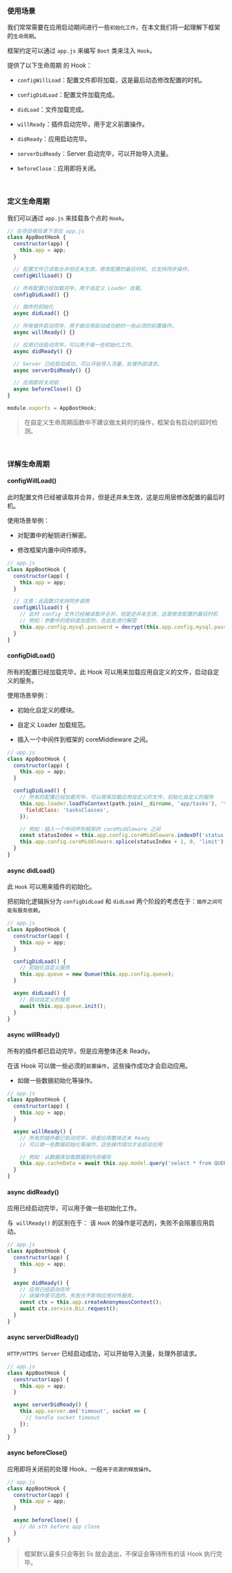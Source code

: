 ### 使用场景

我们常常需要在应用启动期间进行一些`初始化工作`，在本文我们将一起理解下框架的`生命周期`。

框架约定可以通过 `app.js` 来编写 `Boot` 类来注入 `Hook`。

提供了以下生命周期 的 Hook：

* `configWillLoad`：配置文件即将加载，这是最后动态修改配置的时机。

* `configDidLoad`：配置文件加载完成。

* `didLoad`：文件加载完成。

* `willReady`：插件启动完毕，用于定义前置操作。

* `didReady`：应用启动完毕。

* `serverDidReady`：Server 启动完毕，可以开始导入流量。

* `beforeClose`：应用即将关闭。
 

 <br/>

 ### 定义生命周期

我们可以通过 `app.js` 来挂载各个点的 `Hook`。

~~~js
// 在项目根目录下添加 app.js
class AppBootHook {
  constructor(app) {
    this.app = app;
  }

  // 配置文件已读取合并但还未生效，修改配置的最后时机，仅支持同步操作。
  configWillLoad() {}

  // 所有配置已经加载完毕，用于自定义 Loader 挂载。
  configDidLoad() {}

  // 插件的初始化
  async didLoad() {}

  // 所有插件启动完毕，用于做应用启动成功前的一些必须的前置操作。
  async willReady() {}

  // 应用已经启动完毕，可以用于做一些初始化工作。
  async didReady() {}

  // Server 已经启动成功，可以开始导入流量，处理外部请求。
  async serverDidReady() {}

  // 应用即将关闭前
  async beforeClose() {}
}

module.exports = AppBootHook;
~~~

> 在自定义生命周期函数中不建议做太耗时的操作，框架会有启动的超时检测。

<br/>

### 详解生命周期

#### configWillLoad()

此时配置文件已经被读取并合并，但是还并未生效，这是应用层修改配置的最后时机。

使用场景举例：

* 对配置中的秘钥进行解密。

* 修改框架内置中间件顺序。

~~~js
// app.js
class AppBootHook {
  constructor(app) {
    this.app = app;
  }

  // 注意：此函数只支持同步调用
  configWillLoad() {
    // 此时 config 文件已经被读取并合并，但是还并未生效，这是修改配置的最后时机
    // 例如：参数中的密码是加密的，在此处进行解密
    this.app.config.mysql.password = decrypt(this.app.config.mysql.password);
  }
}
~~~

#### configDidLoad()

所有的配置已经加载完毕，此 Hook 可以用来加载应用自定义的文件，启动自定义的服务。

使用场景举例：

* 初始化自定义的模块。

* 自定义 Loader 加载规范。

* 插入一个中间件到框架的 coreMiddleware 之间。

~~~js
// app.js
class AppBootHook {
  constructor(app) {
    this.app = app;
  }

  configDidLoad() {
    // 所有的配置已经加载完毕，可以用来加载应用自定义的文件，初始化自定义的服务
    this.app.loader.loadToContext(path.join(__dirname, 'app/tasks'), 'tasks', {
      fieldClass: 'tasksClasses',
    });

    // 例如：插入一个中间件到框架的 coreMiddleware 之间
    const statusIndex = this.app.config.coreMiddleware.indexOf('status');
    this.app.config.coreMiddleware.splice(statusIndex + 1, 0, 'limit');
  }
}
~~~

#### async didLoad()

此 `Hook` 可以用来插件的初始化。

把初始化逻辑拆分为 `configDidLoad` 和 `didLoad` 两个阶段的考虑在于：`插件之间可能有服务依赖`。

~~~js
// app.js
class AppBootHook {
  constructor(app) {
    this.app = app;
  }

  configDidLoad() {
    // 初始化自定义服务
    this.app.queue = new Queue(this.app.config.queue);
  }

  async didLoad() {
    // 启动自定义的服务
    await this.app.queue.init();
  }
}
~~~

#### async willReady()

所有的插件都已启动完毕，但是应用整体还未 Ready。

在该 Hook 可以做一些必须的`前置操作`，这些操作成功才会启动应用。

* 如做一些数据初始化等操作。

~~~js
// app.js
class AppBootHook {
  constructor(app) {
    this.app = app;
  }

  async willReady() {
    // 所有的插件都已启动完毕，但是应用整体还未 Ready
    // 可以做一些数据初始化等操作，这些操作成功才会启动应用

    // 例如：从数据库加载数据到内存缓存
    this.app.cacheData = await this.app.model.query('select * from QUERY_CACHE_SQL');
  }
}
~~~

#### async didReady()

应用已经启动完毕，可以用于做一些初始化工作。

与` willReady()` 的区别在于： 该 `Hook` 的操作是可选的，失败不会阻塞应用启动。

~~~js
// app.js
class AppBootHook {
  constructor(app) {
    this.app = app;
  }

  async didReady() {
    // 应用已经启动完毕
    // 该操作是可选的，失败也不影响应用对外服务。
    const ctx = this.app.createAnonymousContext();
    await ctx.service.Biz.request();
  }
}
~~~

#### async serverDidReady()

`HTTP/HTTPS Server` 已经启动成功，可以开始导入流量，处理外部请求。

~~~js
// app.js
class AppBootHook {
  constructor(app) {
    this.app = app;
  }

  async serverDidReady() {
    this.app.server.on('timeout', socket => {
      // handle socket timeout
    });
  }
}
~~~

#### async beforeClose()

应用即将关闭前的处理 Hook，一般`用于资源的释放操作`。

~~~js
// app.js
class AppBootHook {
  constructor(app) {
    this.app = app;
  }

  async beforeClose() {
    // do sth before app close
  }
}
~~~

> 框架默认最多只会等到 5s 就会退出，不保证会等待所有的该 Hook 执行完毕。

